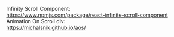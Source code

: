 Infinity Scroll Component: <br/>
https://www.npmjs.com/package/react-infinite-scroll-component<br/>
Animation On Scroll div: <br/>
https://michalsnik.github.io/aos/<br/>
